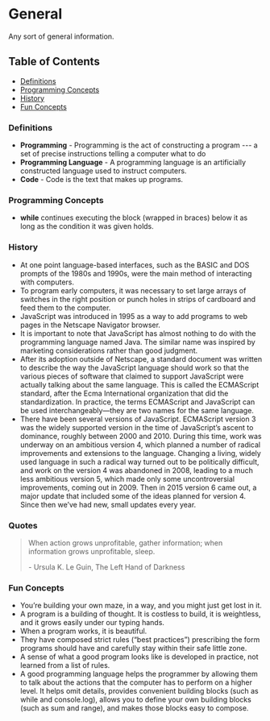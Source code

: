 # General

Any sort of general information.

## Table of Contents

- [Definitions](#definitions)
- [Programming Concepts](#programming-concepts)
- [History](#history)
- [Fun Concepts](#fun-concepts)

### Definitions

- **Programming** - Programming is the act of constructing a program --- a set
  of precise instructions telling a computer what to do
- **Programming Language** - A programming language is an artificially
  constructed language used to instruct computers.
- **Code** - Code is the text that makes up programs.

### Programming Concepts

- **while** continues executing the block (wrapped in braces) below it as long
  as the condition it was given holds.

### History

- At one point language-based interfaces, such as the BASIC and DOS prompts of
  the 1980s and 1990s, were the main method of interacting with computers.
- To program early computers, it was necessary to set large arrays of switches
  in the right position or punch holes in strips of cardboard and feed them to
  the computer.
- JavaScript was introduced in 1995 as a way to add programs to web pages in the
  Netscape Navigator browser.
- It is important to note that JavaScript has almost nothing to do with the
  programming language named Java. The similar name was inspired by marketing
  considerations rather than good judgment.
- After its adoption outside of Netscape, a standard document was written
  to describe the way the JavaScript language should work so that the various
  pieces of software that claimed to support JavaScript were actually talking
  about the same language. This is called the ECMAScript standard, after the
  Ecma International organization that did the standardization. In practice, the
  terms ECMAScript and JavaScript can be used interchangeably—they are two
  names for the same language.
- There have been several versions of JavaScript. ECMAScript version 3 was
  the widely supported version in the time of JavaScript’s ascent to dominance,
  roughly between 2000 and 2010. During this time, work was underway on
  an ambitious version 4, which planned a number of radical improvements and
  extensions to the language. Changing a living, widely used language in such a
  radical way turned out to be politically difficult, and work on the version 4
  was abandoned in 2008, leading to a much less ambitious version 5, which made
  only some uncontroversial improvements, coming out in 2009. Then in 2015
  version 6 came out, a major update that included some of the ideas planned
  for version 4. Since then we’ve had new, small updates every year.

### Quotes

> When action grows unprofitable, gather information; when information grows
> unprofitable, sleep.
>
> \- Ursula K. Le Guin, The Left Hand of Darkness

### Fun Concepts

- You’re building your own maze, in a way, and you might just get lost in it.
- A program is a building of thought. It is costless to build, it is weightless,
  and it grows easily under our typing hands.
- When a program works, it is beautiful.
- They have composed strict rules (“best practices”) prescribing the form
  programs should have and carefully stay within their safe little zone.
- A sense of what a good program looks like is developed in practice, not
  learned from a list of rules.
- A good programming language helps the programmer by allowing them to talk
  about the actions that the computer has to perform on a higher level. It helps
  omit details, provides convenient building blocks (such as while and
  console.log), allows you to define your own building blocks (such as sum and
  range), and makes those blocks easy to compose.
